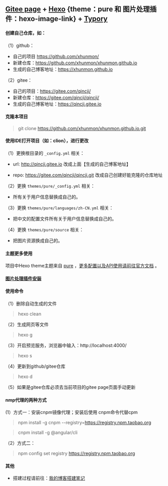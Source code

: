 [Gitee page](https://gitee.com/) + [Hexo](https://hexo.io/) {theme：pure 和 图片处理插件：hexo-image-link} + [Typory](https://typora.io/)
---------------------------------

#### 创建自己仓库，如：

（1）github：
- 自己的项目 https://github.com/xhunmon/
- 新建仓库：https://github.com/xhunmon/xhunmon.github.io
- 生成的自己博客地址：https://xhunmon.github.io

（2）gitee：
- 自己的项目：https://gitee.com/qincji/
- 新建仓库：https://gitee.com/qincji/qincji/
- 生成的自己博客地址：https://qincji.gitee.io

#### 克隆本项目

> git clone https://github.com/xhunmon/xhunmon.github.io.git


#### 使用IDE打开项目（如：clion），进行更改

（1）更换根目录的 `_config.yml` 相关：

-  url: http://qincji.gitee.io 改成上面【生成的自己博客地址】

- repo: https://gitee.com/qincji/qincji.git 改成自己创建好能克隆的仓库地址

（2）更换 `themes/pure/_config.yml` 相关：

- 所有关于用户信息替换成自己的。

（3）更换 `themes/pure/languages/zh-CN.yml` 相关：

- 把中文的配置文件所有关于用户信息替换成自己的。

（4）更换 `themes/pure/source` 相关：

- 把图片资源换成自己的。

#### 主题更多使用 

项目中Hexo theme主题来自 [pure](https://github.com/cofess/hexo-theme-pure) ，[更多配置以及API使用请前往官方文档](https://github.com/cofess/hexo-theme-pure/blob/master/README.cn.md) 。

#### [图片处理插件安装](https://cloud.tencent.com/developer/article/1600295)


#### 使用命令

（1）删除自动生成的文件

> hexo clean

（2）生成网页等文件

> hexo g

（3）开启预览服务，浏览器中输入：http://localhost:4000/

> hexo s

（4）更新到github/gitee仓库

> hexo d

（5）如果是gitee仓库必须去当前项目的gitee page页面手动更新


#### nmp代理的两种方式

(1）方式一：安装cnpm镜像代理；安装后使用 cnpm命令代替cpm

> npm install -g cnpm --registry=https://registry.npm.taobao.org


> cnpm install -g @angular/cli

（2）方式二：

> npm config set registry https://registry.npm.taobao.org


#### 其他

- 搭建过程请前往：[我的博客搭建笔记](https://qincji.gitee.io/2020/12/04/other/001blog/notes/)
